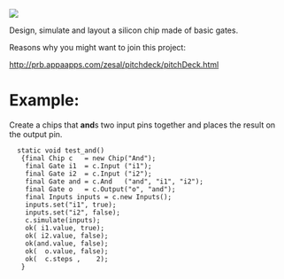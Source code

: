 <div>
    <p><a href="https://github.com/philiprbrenan/com.AppaApps.Silicon"><img src="https://github.com/philiprbrenan/com.AppaApps.Silicon/workflows/Test/badge.svg"></a>
</div>

Design, simulate and layout a silicon chip made of basic gates.

Reasons why you might want to join this project:

http://prb.appaapps.com/zesal/pitchdeck/pitchDeck.html

# Example:

Create a chips that **and**s two input pins together and places the result on
the output pin.

```
  static void test_and()
   {final Chip c   = new Chip("And");
    final Gate i1  = c.Input ("i1");
    final Gate i2  = c.Input ("i2");
    final Gate and = c.And   ("and", "i1", "i2");
    final Gate o   = c.Output("o", "and");
    final Inputs inputs = c.new Inputs();
    inputs.set("i1", true);
    inputs.set("i2", false);
    c.simulate(inputs);
    ok( i1.value, true);
    ok( i2.value, false);
    ok(and.value, false);
    ok(  o.value, false);
    ok(  c.steps ,    2);
   }
```
